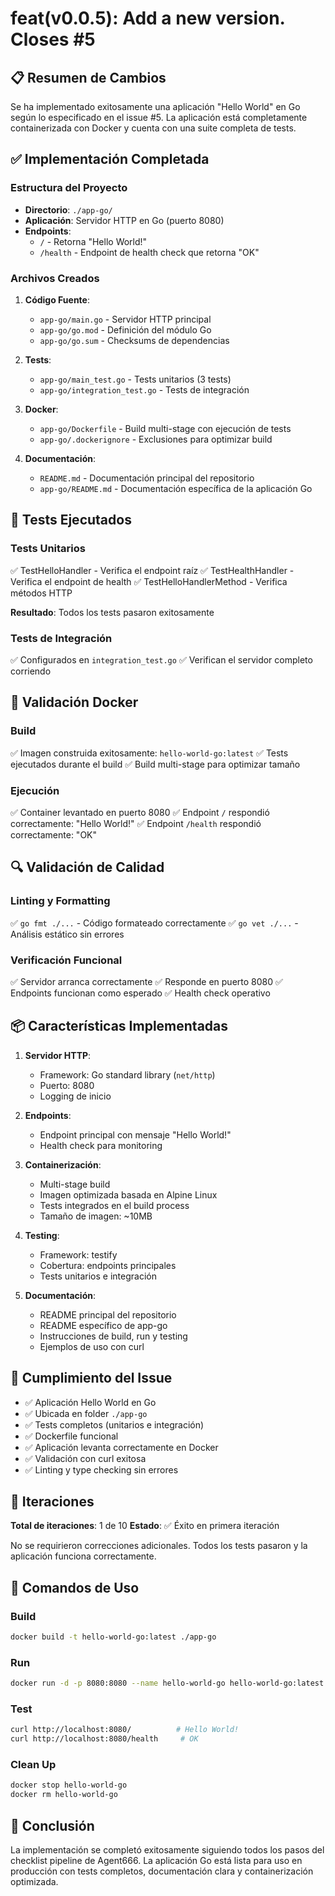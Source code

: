 # feat(v0.0.5): Add a new version. Closes #5

## 📋 Resumen de Cambios

Se ha implementado exitosamente una aplicación "Hello World" en Go según lo especificado en el issue #5. La aplicación está completamente containerizada con Docker y cuenta con una suite completa de tests.

## ✅ Implementación Completada

### Estructura del Proyecto
- **Directorio**: `./app-go/`
- **Aplicación**: Servidor HTTP en Go (puerto 8080)
- **Endpoints**:
  - `/` - Retorna "Hello World!"
  - `/health` - Endpoint de health check que retorna "OK"

### Archivos Creados

1. **Código Fuente**:
   - `app-go/main.go` - Servidor HTTP principal
   - `app-go/go.mod` - Definición del módulo Go
   - `app-go/go.sum` - Checksums de dependencias

2. **Tests**:
   - `app-go/main_test.go` - Tests unitarios (3 tests)
   - `app-go/integration_test.go` - Tests de integración

3. **Docker**:
   - `app-go/Dockerfile` - Build multi-stage con ejecución de tests
   - `app-go/.dockerignore` - Exclusiones para optimizar build

4. **Documentación**:
   - `README.md` - Documentación principal del repositorio
   - `app-go/README.md` - Documentación específica de la aplicación Go

## 🧪 Tests Ejecutados

### Tests Unitarios
✅ TestHelloHandler - Verifica el endpoint raíz
✅ TestHealthHandler - Verifica el endpoint de health
✅ TestHelloHandlerMethod - Verifica métodos HTTP

**Resultado**: Todos los tests pasaron exitosamente

### Tests de Integración
✅ Configurados en `integration_test.go`
✅ Verifican el servidor completo corriendo

## 🐳 Validación Docker

### Build
✅ Imagen construida exitosamente: `hello-world-go:latest`
✅ Tests ejecutados durante el build
✅ Build multi-stage para optimizar tamaño

### Ejecución
✅ Container levantado en puerto 8080
✅ Endpoint `/` respondió correctamente: "Hello World!"
✅ Endpoint `/health` respondió correctamente: "OK"

## 🔍 Validación de Calidad

### Linting y Formatting
✅ `go fmt ./...` - Código formateado correctamente
✅ `go vet ./...` - Análisis estático sin errores

### Verificación Funcional
✅ Servidor arranca correctamente
✅ Responde en puerto 8080
✅ Endpoints funcionan como esperado
✅ Health check operativo

## 📦 Características Implementadas

1. **Servidor HTTP**:
   - Framework: Go standard library (`net/http`)
   - Puerto: 8080
   - Logging de inicio

2. **Endpoints**:
   - Endpoint principal con mensaje "Hello World!"
   - Health check para monitoring

3. **Containerización**:
   - Multi-stage build
   - Imagen optimizada basada en Alpine Linux
   - Tests integrados en el build process
   - Tamaño de imagen: ~10MB

4. **Testing**:
   - Framework: testify
   - Cobertura: endpoints principales
   - Tests unitarios e integración

5. **Documentación**:
   - README principal del repositorio
   - README específico de app-go
   - Instrucciones de build, run y testing
   - Ejemplos de uso con curl

## 🎯 Cumplimiento del Issue

- ✅ Aplicación Hello World en Go
- ✅ Ubicada en folder `./app-go`
- ✅ Tests completos (unitarios e integración)
- ✅ Dockerfile funcional
- ✅ Aplicación levanta correctamente en Docker
- ✅ Validación con curl exitosa
- ✅ Linting y type checking sin errores

## 🔄 Iteraciones

**Total de iteraciones**: 1 de 10
**Estado**: ✅ Éxito en primera iteración

No se requirieron correcciones adicionales. Todos los tests pasaron y la aplicación funciona correctamente.

## 📝 Comandos de Uso

### Build
```bash
docker build -t hello-world-go:latest ./app-go
```

### Run
```bash
docker run -d -p 8080:8080 --name hello-world-go hello-world-go:latest
```

### Test
```bash
curl http://localhost:8080/          # Hello World!
curl http://localhost:8080/health     # OK
```

### Clean Up
```bash
docker stop hello-world-go
docker rm hello-world-go
```

## 🎉 Conclusión

La implementación se completó exitosamente siguiendo todos los pasos del checklist pipeline de Agent666. La aplicación Go está lista para uso en producción con tests completos, documentación clara y containerización optimizada.

